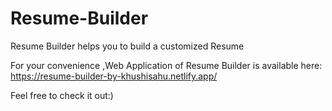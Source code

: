 # Resume-Builder
Resume Builder helps you to build a customized Resume

For your convenience ,Web Application of Resume Builder is available here:
https://resume-builder-by-khushisahu.netlify.app/   

Feel free to check it out:) 

